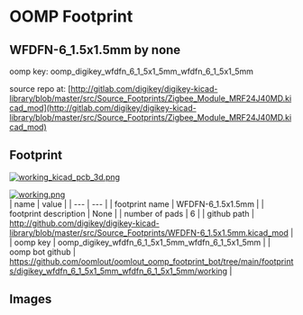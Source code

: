 # OOMP Footprint  
## WFDFN-6_1.5x1.5mm  by none  
  
oomp key: oomp_digikey_wfdfn_6_1_5x1_5mm_wfdfn_6_1_5x1_5mm  
  
source repo at: [http://gitlab.com/digikey/digikey-kicad-library/blob/master/src/Source_Footprints/Zigbee_Module_MRF24J40MD.kicad_mod](http://gitlab.com/digikey/digikey-kicad-library/blob/master/src/Source_Footprints/Zigbee_Module_MRF24J40MD.kicad_mod)  
## Footprint  
  
[![working_kicad_pcb_3d.png](working_kicad_pcb_3d_600.png)](working_kicad_pcb_3d.png)  
  
[![working.png](working_600.png)](working.png)  
| name | value | 
| --- | --- | 
| footprint name | WFDFN-6_1.5x1.5mm | 
| footprint description | None | 
| number of pads | 6 | 
| github path | http://github.com/digikey/digikey-kicad-library/blob/master/src/Source_Footprints/WFDFN-6_1.5x1.5mm.kicad_mod | 
| oomp key | oomp_digikey_wfdfn_6_1_5x1_5mm_wfdfn_6_1_5x1_5mm | 
| oomp bot github | https://github.com/oomlout/oomlout_oomp_footprint_bot/tree/main/footprints/digikey_wfdfn_6_1_5x1_5mm_wfdfn_6_1_5x1_5mm/working | 
## Images  
